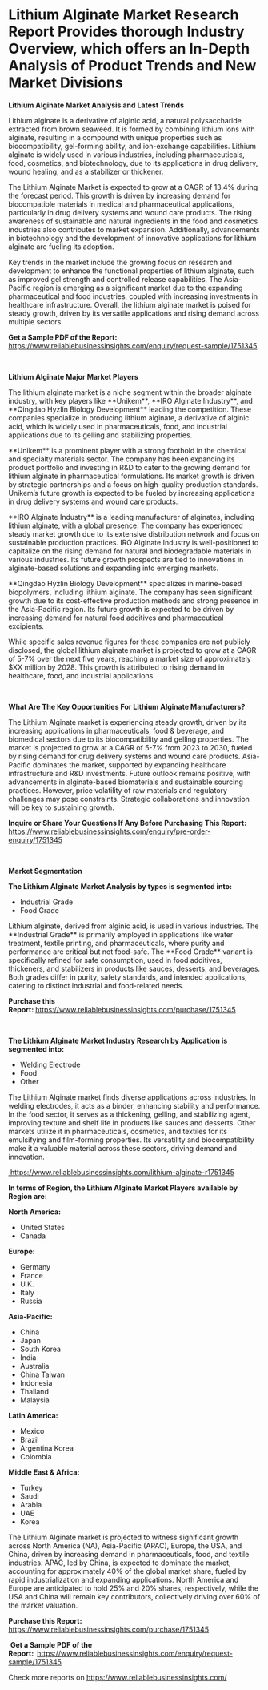 <p><h1>Lithium Alginate Market Research Report Provides thorough Industry Overview, which offers an In-Depth Analysis of Product Trends and New Market Divisions</h1></p><p><strong>Lithium Alginate Market Analysis and Latest Trends</strong></p>
<p><p>Lithium alginate is a derivative of alginic acid, a natural polysaccharide extracted from brown seaweed. It is formed by combining lithium ions with alginate, resulting in a compound with unique properties such as biocompatibility, gel-forming ability, and ion-exchange capabilities. Lithium alginate is widely used in various industries, including pharmaceuticals, food, cosmetics, and biotechnology, due to its applications in drug delivery, wound healing, and as a stabilizer or thickener.</p><p>The Lithium Alginate Market is expected to grow at a CAGR of 13.4% during the forecast period. This growth is driven by increasing demand for biocompatible materials in medical and pharmaceutical applications, particularly in drug delivery systems and wound care products. The rising awareness of sustainable and natural ingredients in the food and cosmetics industries also contributes to market expansion. Additionally, advancements in biotechnology and the development of innovative applications for lithium alginate are fueling its adoption.</p><p>Key trends in the market include the growing focus on research and development to enhance the functional properties of lithium alginate, such as improved gel strength and controlled release capabilities. The Asia-Pacific region is emerging as a significant market due to the expanding pharmaceutical and food industries, coupled with increasing investments in healthcare infrastructure. Overall, the lithium alginate market is poised for steady growth, driven by its versatile applications and rising demand across multiple sectors.</p></p>
<p><strong>Get a Sample PDF of the Report:&nbsp;</strong> <a href="https://www.reliablebusinessinsights.com/enquiry/request-sample/1751345?utm_campaign=2109&utm_medium=2&utm_source=Github&utm_content=ia&utm_term=26012025&utm_id=lithium-alginate">https://www.reliablebusinessinsights.com/enquiry/request-sample/1751345</a></p>
<p>&nbsp;</p>
<p><strong>Lithium Alginate Major Market Players</strong></p>
<p><p>The lithium alginate market is a niche segment within the broader alginate industry, with key players like **Unikem**, **IRO Alginate Industry**, and **Qingdao Hyzlin Biology Development** leading the competition. These companies specialize in producing lithium alginate, a derivative of alginic acid, which is widely used in pharmaceuticals, food, and industrial applications due to its gelling and stabilizing properties.</p><p>**Unikem** is a prominent player with a strong foothold in the chemical and specialty materials sector. The company has been expanding its product portfolio and investing in R&D to cater to the growing demand for lithium alginate in pharmaceutical formulations. Its market growth is driven by strategic partnerships and a focus on high-quality production standards. Unikem’s future growth is expected to be fueled by increasing applications in drug delivery systems and wound care products.</p><p>**IRO Alginate Industry** is a leading manufacturer of alginates, including lithium alginate, with a global presence. The company has experienced steady market growth due to its extensive distribution network and focus on sustainable production practices. IRO Alginate Industry is well-positioned to capitalize on the rising demand for natural and biodegradable materials in various industries. Its future growth prospects are tied to innovations in alginate-based solutions and expanding into emerging markets.</p><p>**Qingdao Hyzlin Biology Development** specializes in marine-based biopolymers, including lithium alginate. The company has seen significant growth due to its cost-effective production methods and strong presence in the Asia-Pacific region. Its future growth is expected to be driven by increasing demand for natural food additives and pharmaceutical excipients.</p><p>While specific sales revenue figures for these companies are not publicly disclosed, the global lithium alginate market is projected to grow at a CAGR of 5-7% over the next five years, reaching a market size of approximately $XX million by 2028. This growth is attributed to rising demand in healthcare, food, and industrial applications.</p></p>
<p>&nbsp;</p>
<p><strong>What Are The Key Opportunities For Lithium Alginate Manufacturers?</strong></p>
<p><p>The Lithium Alginate market is experiencing steady growth, driven by its increasing applications in pharmaceuticals, food & beverage, and biomedical sectors due to its biocompatibility and gelling properties. The market is projected to grow at a CAGR of 5-7% from 2023 to 2030, fueled by rising demand for drug delivery systems and wound care products. Asia-Pacific dominates the market, supported by expanding healthcare infrastructure and R&D investments. Future outlook remains positive, with advancements in alginate-based biomaterials and sustainable sourcing practices. However, price volatility of raw materials and regulatory challenges may pose constraints. Strategic collaborations and innovation will be key to sustaining growth.</p></p>
<p><strong>Inquire or Share Your Questions If Any Before Purchasing This Report:</strong> <a href="https://www.reliablebusinessinsights.com/enquiry/pre-order-enquiry/1751345?utm_campaign=2109&utm_medium=2&utm_source=Github&utm_content=ia&utm_term=26012025&utm_id=lithium-alginate">https://www.reliablebusinessinsights.com/enquiry/pre-order-enquiry/1751345</a></p>
<p>&nbsp;</p>
<p><strong>Market Segmentation</strong></p>
<p><strong>The Lithium Alginate Market Analysis by types is segmented into:</strong></p>
<p><ul><li>Industrial Grade</li><li>Food Grade</li></ul></p>
<p><p>Lithium alginate, derived from alginic acid, is used in various industries. The **Industrial Grade** is primarily employed in applications like water treatment, textile printing, and pharmaceuticals, where purity and performance are critical but not food-safe. The **Food Grade** variant is specifically refined for safe consumption, used in food additives, thickeners, and stabilizers in products like sauces, desserts, and beverages. Both grades differ in purity, safety standards, and intended applications, catering to distinct industrial and food-related needs.</p></p>
<p><strong>Purchase this Report:&nbsp;</strong><a href="https://www.reliablebusinessinsights.com/purchase/1751345?utm_campaign=2109&utm_medium=2&utm_source=Github&utm_content=ia&utm_term=26012025&utm_id=lithium-alginate">https://www.reliablebusinessinsights.com/purchase/1751345</a></p>
<p>&nbsp;</p>
<p><strong>The Lithium Alginate Market Industry Research by Application is segmented into:</strong></p>
<p><ul><li>Welding Electrode</li><li>Food</li><li>Other</li></ul></p>
<p><p>The Lithium Alginate market finds diverse applications across industries. In welding electrodes, it acts as a binder, enhancing stability and performance. In the food sector, it serves as a thickening, gelling, and stabilizing agent, improving texture and shelf life in products like sauces and desserts. Other markets utilize it in pharmaceuticals, cosmetics, and textiles for its emulsifying and film-forming properties. Its versatility and biocompatibility make it a valuable material across these sectors, driving demand and innovation.</p></p>
<p><a href="https://www.reliablebusinessinsights.com/lithium-alginate-r1751345?utm_campaign=2109&utm_medium=2&utm_source=Github&utm_content=ia&utm_term=26012025&utm_id=lithium-alginate">&nbsp;https://www.reliablebusinessinsights.com/lithium-alginate-r1751345</a></p>
<p><strong>In terms of Region, the Lithium Alginate Market Players available by Region are:</strong></p>
<p>
    <p> <strong> North America: </strong>
        <ul>
            <li>United States</li>
            <li>Canada</li>
        </ul>
        </p> 
    <p> <strong> Europe: </strong>
        <ul>
            <li>Germany</li>
            <li>France</li>
            <li>U.K.</li>
            <li>Italy</li>
            <li>Russia</li>
        </ul>
        </p> 
    <p> <strong> Asia-Pacific: </strong>
        <ul>
            <li>China</li>
            <li>Japan</li>
            <li>South Korea</li>
            <li>India</li>
            <li>Australia</li>
            <li>China Taiwan</li>
            <li>Indonesia</li>
            <li>Thailand</li>
            <li>Malaysia</li>
        </ul>
        </p> 
    <p> <strong> Latin America: </strong>
        <ul>
            <li>Mexico</li>
            <li>Brazil</li>
            <li>Argentina Korea</li>
            <li>Colombia</li>
        </ul>
        </p> 
    <p> <strong> Middle East & Africa: </strong>
        <ul>
            <li>Turkey</li>
            <li>Saudi</li>
            <li>Arabia</li>
            <li>UAE</li>
            <li>Korea</li>
        </ul>
    </p>
    </p>
<p><p>The Lithium Alginate market is projected to witness significant growth across North America (NA), Asia-Pacific (APAC), Europe, the USA, and China, driven by increasing demand in pharmaceuticals, food, and textile industries. APAC, led by China, is expected to dominate the market, accounting for approximately 40% of the global market share, fueled by rapid industrialization and expanding applications. North America and Europe are anticipated to hold 25% and 20% shares, respectively, while the USA and China will remain key contributors, collectively driving over 60% of the market valuation.</p></p>
<p><strong>Purchase this Report: </strong><a href="https://www.reliablebusinessinsights.com/purchase/1751345?utm_campaign=2109&utm_medium=2&utm_source=Github&utm_content=ia&utm_term=26012025&utm_id=lithium-alginate">https://www.reliablebusinessinsights.com/purchase/1751345</a></p>
<p>&nbsp;<strong>Get a Sample PDF of the Report:&nbsp;&nbsp;</strong><a href="https://www.reliablebusinessinsights.com/enquiry/request-sample/1751345?utm_campaign=2109&utm_medium=2&utm_source=Github&utm_content=ia&utm_term=26012025&utm_id=lithium-alginate">https://www.reliablebusinessinsights.com/enquiry/request-sample/1751345</a></p>
<p><strong></strong></p>
<p>Check more reports on <a href="https://www.reliablebusinessinsights.com/?utm_campaign=2109&utm_medium=2&utm_source=Github&utm_content=ia&utm_term=26012025&utm_id=lithium-alginate">https://www.reliablebusinessinsights.com/</a></p>